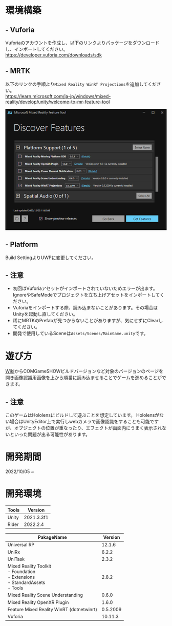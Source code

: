 # 環境構築 
## - Vuforia
Vuforiaのアカウントを作成し、以下のリンクよりパッケージをダウンロードし、インポートしてください。<br>
https://developer.vuforia.com/downloads/sdk

## - MRTK
以下のリンクの手順より`Mixed Reality WinRT Projections`を追加してください。<br>
https://learn.microsoft.com/ja-jp/windows/mixed-reality/develop/unity/welcome-to-mr-feature-tool

![Feature Mixed Reality WinRT](/Image/FeatureMixedRealityWinRTImage.png)

## - Platform
Build SettingよりUWPに変更してください。

## - 注意
- 初回はVuforiaアセットがインポートされていないためエラーが出ます。IgnoreやSafeModeでプロジェクトを立ち上げアセットをインポートしてください。
- Vuforiaをインポートする際、読み込まないことがあります。その場合はUnityを起動し直してください。
- 稀にMRTKのPrefabが見つからないことがありますが、気にせずにClearしてください。
- 開発で使用しているSceneは`Assets/Scenes/MainGame.unity`です。

# 遊び方
[Wiki](https://github.com/tomoi/HoloDive-Hololens-Repository-Public/wiki)からCOMGameSHOWビルドバージョンなど対象のバージョンのページを開き画像認識用画像を上から順番に読み込ませることでゲームを進めることができます。
## - 注意
このゲームはHololensにビルドして遊ぶことを想定しています。
Hololensがない場合はUnityEditor上で実行しwebカメラで画像認識をすることも可能ですが、オブジェクトの位置が重なったり、エフェクトが画面内にうまく表示されないといった問題が出る可能性があります。
# 開発期間
2022/10/05 ~ 
# 開発環境
|  Tools  |  Version  |
| ---- | ---- |
|  Unity  |  2021.3.3f1  |
|  Rider  |  2022.2.4  |

|  PakageName  |  Version  |
| ---- | ---- |
|  Universal RP  |  12.1.6   |
|  UniRx  |  6.2.2  |
|  UniTask  |  2.3.2  |
|  Mixed Reality Toolkit<br>- Foundation<br>- Extensions<br>- StandardAssets<br>- Tools  |  2.8.2  |
|  Mixed Reality Scene Understanding  | 0.6.0 |
|  Mixed Reality OpenXR Plugin  |  1.6.0  |
|  Feature Mixed Reality WinRT (dotnetwinrt)  | 0.5.2009 |
|  Vuforia  |  10.11.3  |
